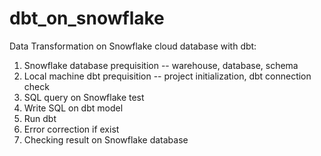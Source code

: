 # dbt_on_snowflake
Data Transformation on Snowflake cloud database with dbt:
1. Snowflake database prequisition -- warehouse, database, schema
2. Local machine dbt prequisition -- project initialization, dbt connection check
3. SQL query on Snowflake test
4. Write SQL on dbt model
5. Run dbt
6. Error correction if exist
7. Checking result on Snowflake database
